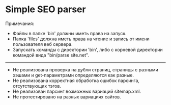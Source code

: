 Simple SEO parser
================

Примечания:
- Файлы в папке 'bin' должны иметь права на запуск.
- Папка 'files' должна иметь права на чтение и запись от имени пользователя веб сервера.
- Запускать команды с директории 'bin', либо с корневой директории командой вида "bin/parse site.net".
---
- Не реализована проверка на дубли страниц, страницы с разными хэшами и get-параметрами определяются как разные.
- Не реализована корректная обработка ошибок парсинга, отсутствующих тэгов.
- Не реализован парсинг возможных вариаций sitemap.xml.
- Не протестировано на разных вариациях сайтов.

<!--It's my solution of test project.

Files in 'bin' directory must have rights for execute. -->
